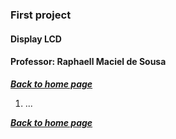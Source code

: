 ### First project

#### Display LCD

#### Professor: Raphaell Maciel de Sousa


**[*Back to home page*](https://github.com/raphaellmsousa/microcontrollers)**  

1. ...

**[*Back to home page*](https://github.com/raphaellmsousa/microcontrollers)**  

